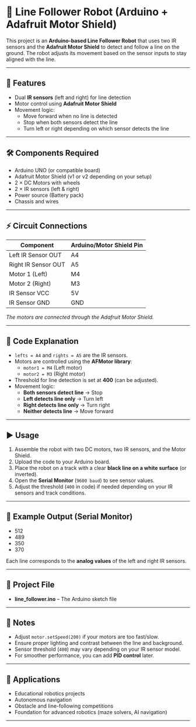 # 🤖 Line Follower Robot (Arduino + Adafruit Motor Shield)

This project is an **Arduino-based Line Follower Robot** that uses two IR sensors and the **Adafruit Motor Shield** to detect and follow a line on the ground. The robot adjusts its movement based on the sensor inputs to stay aligned with the line.

---

## 🚀 Features
- Dual **IR sensors** (left and right) for line detection  
- Motor control using **Adafruit Motor Shield**  
- Movement logic:
  - Move forward when no line is detected  
  - Stop when both sensors detect the line  
  - Turn left or right depending on which sensor detects the line  

---

## 🛠️ Components Required
- Arduino UNO (or compatible board)  
- Adafruit Motor Shield (v1 or v2 depending on your setup)  
- 2 × DC Motors with wheels  
- 2 × IR sensors (left & right)  
- Power source (Battery pack)  
- Chassis and wires  

---

## ⚡ Circuit Connections
| Component            | Arduino/Motor Shield Pin |
|----------------------|---------------------------|
| Left IR Sensor OUT   | A4                        |
| Right IR Sensor OUT  | A5                        |
| Motor 1 (Left)       | M4                        |
| Motor 2 (Right)      | M3                        |
| IR Sensor VCC        | 5V                        |
| IR Sensor GND        | GND                       |

*The motors are connected through the Adafruit Motor Shield.*  

---

## 📜 Code Explanation
- `lefts = A4` and `rights = A5` are the IR sensors.  
- Motors are controlled using the **AFMotor library**:  
  - `motor1 = M4` (Left motor)  
  - `motor2 = M3` (Right motor)  
- Threshold for line detection is set at **400** (can be adjusted).  
- Movement logic:
  - **Both sensors detect line** → Stop  
  - **Left detects line only** → Turn left  
  - **Right detects line only** → Turn right  
  - **Neither detects line** → Move forward  

---

## ▶️ Usage
1. Assemble the robot with two DC motors, two IR sensors, and the Motor Shield.  
2. Upload the code to your Arduino board.  
3. Place the robot on a track with a clear **black line on a white surface** (or inverted).  
4. Open the **Serial Monitor** (`9600 baud`) to see sensor values.  
5. Adjust the threshold (`400` in code) if needed depending on your IR sensors and track conditions.  

---

## 📸 Example Output (Serial Monitor)
- 512
- 489
- 350
- 370

Each line corresponds to the **analog values** of the left and right IR sensors.

---

## 📂 Project File
- **line_follower.ino** – The Arduino sketch file  

---

## 📌 Notes
- Adjust `motor.setSpeed(200)` if your motors are too fast/slow.  
- Ensure proper lighting and contrast between the line and background.  
- Sensor threshold (`400`) may vary depending on your IR sensor model.  
- For smoother performance, you can add **PID control** later.  

---

## 🎯 Applications
- Educational robotics projects  
- Autonomous navigation  
- Obstacle and line-following competitions  
- Foundation for advanced robotics (maze solvers, AI navigation)  

---

